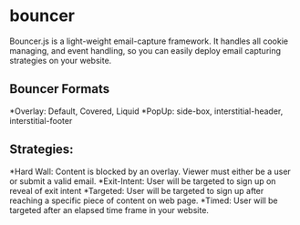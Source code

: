 # bouncer

Bouncer.js is a light-weight email-capture framework. It handles all cookie managing, and event handling, so you can easily deploy 
email capturing strategies on your website.

## Bouncer Formats

*Overlay: Default, Covered, Liquid
*PopUp: side-box, interstitial-header, interstitial-footer

## Strategies:

*Hard Wall:  Content is blocked by an overlay. Viewer must either be a user or submit a valid email.
*Exit-Intent:  User will be targeted to sign up on reveal of exit intent
*Targeted: User will be targeted to sign up after reaching a specific piece of content on web page.
*Timed: User will be targeted after an elapsed time frame in your website.

